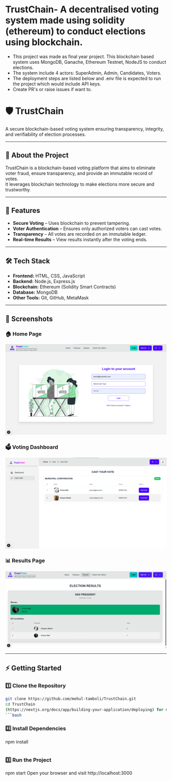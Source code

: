 # TrustChain- A decentralised voting system made using solidity (ethereum) to conduct elections using blockchain.
- This project was made as final year project. This blockchain based system uses MongoDB, Ganache, Ethereum Testnet, NodeJS to conduct elections.
- The system include 4 actors: SuperAdmin, Admin, Candidates, Voters.
- The deployment steps are listed below and .env file is expected to run the project which would include API keys.
- Create PR's or raise issues if want to.
# 🛡️ TrustChain

A secure blockchain-based voting system ensuring transparency, integrity, and verifiability of election processes.

---

## 📖 About the Project
TrustChain is a blockchain-based voting platform that aims to eliminate voter fraud, ensure transparency, and provide an immutable record of votes.  
It leverages blockchain technology to make elections more secure and trustworthy.

---

## 🚀 Features
- **Secure Voting** – Uses blockchain to prevent tampering.
- **Voter Authentication** – Ensures only authorized voters can cast votes.
- **Transparency** – All votes are recorded on an immutable ledger.
- **Real-time Results** – View results instantly after the voting ends.

---

## 🛠️ Tech Stack
- **Frontend:** HTML, CSS, JavaScript
- **Backend:** Node.js, Express.js
- **Blockchain:** Ethereum (Solidity Smart Contracts)
- **Database:** MongoDB
- **Other Tools:** Git, GitHub, MetaMask

---

## 📸 Screenshots

### 🏠 Home Page
![Home Page](image/1.png)

### 🗳️ Voting Dashboard
![Voting Dashboard](image/6.png)

### 📊 Results Page
![Results Page](image/7.png)

---

## ⚡ Getting Started

### 1️⃣ Clone the Repository
```bash
git clone https://github.com/mehul-tamboli/TrustChain.git
cd TrustChain
(https://nextjs.org/docs/app/building-your-application/deploying) for more details.
```bash
```
### 2️⃣ Install Dependencies
npm install
```
```
### 3️⃣ Run the Project
npm start
Open your browser and visit http://localhost:3000
```
